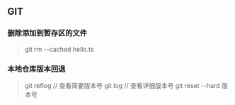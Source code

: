 ## GIT
### 删除添加到暂存区的文件
> git rm --cached hello.ts

### 本地仓库版本回退
> git reflog // 查看简要版本号
> git log // 查看详细版本号
> git reset --hard 版本号